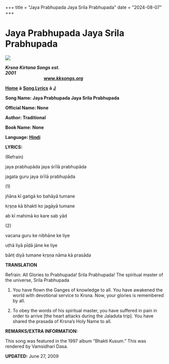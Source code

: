 +++
title = "Jaya Prabhupada Jaya Srila Prabhupada"
date = "2024-08-07"
+++

# Jaya Prabhupada Jaya Srila Prabhupada
**[![](http://kksongs.org/image_files/image002.jpg)](http://kksongs.org/)**

**_Krsna_** **_Kirtana Songs est. 2001_**                                                                                                                                                      **_www.kksongs.org_**

**[Home](http://kksongs.org/)** **à** **[Song Lyrics](http://kksongs.org/lyrics.html)** **à** **[J](http://kksongs.org/songs/song_j.html)**

**Song Name: Jaya Prabhupada Jaya Srila Prabhupada**

**Official Name: None**

**Author: Traditional**

**Book Name: None**

**Language: [Hindi](http://kksongs.org/language/list/hindi.html)**

**LYRICS:**

(Refrain)

jaya prabhupāda jaya śrīlā prabhupāda

jagata guru jaya śrīlā prabhupāda

(1)

jñāna kī gańgā ko bahāyā tumane

kṛṣṇa kā bhakti ko jagāyā tumane

ab kī mahimā ko kare sab yād

(2)

vacana guru ke nibhāne ke liye

uṭhā liyā pīḍā jāne ke liye

bāńṭ diyā tumane kṛṣṇa nāma kā prasāda

**TRANSLATION**

Refrain: All Glories to Prabhupada! Srila Prabhupada! The spiritual master of the universe, Srila Prabhupada

1) You have flown the Ganges of knowledge to all. You have awakened the world with devotional service to Krsna. Now, your glories is remembered by all.

2) To obey the words of his spiritual master, you have suffered in pain in order to arrive \[the heart attacks during the Jaladuta trip\]. You have shared the prasada of Krsna’s Holy Name to all.

**REMARKS/EXTRA INFORMATION:**

This song was featured in the 1997 album “Bhakti Kusum.” This was rendered by Vamsidhari Dasa.

**UPDATED:** June 27, 2009
